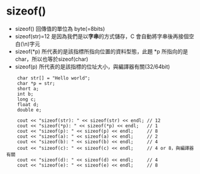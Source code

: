 # sizeof()

- sizeof() 回傳值的單位為 byte(=8bits)
- sizeof(str)=12 是因為我們是以**字串**的方式儲存，C 會自動將字串後再接個空白(\n)字元
- sizeof(*p) 所代表的是該指標所指向位置的資料型態，此題 *p 所指向的是char，所以也等於sizeof(char)
- sizeof(p) 所代表的是該指標的位址大小，與編譯器有關(32/64bit)

```
    char str[] = "Hello world";
    char *p = str;
    short a;
    int b;
    long c;
    float d;
    double e;
    
    cout << "sizeof(str): " << sizeof(str) << endl; // 12
    cout << "sizeof(*p): " << sizeof(*p) << endl;   // 1
    cout << "sizeof(p): " << sizeof(p) << endl;     // 8
    cout << "sizeof(a): " << sizeof(a) << endl;     // 2
    cout << "sizeof(b): " << sizeof(b) << endl;     // 4 
    cout << "sizeof(c): " << sizeof(c) << endl;     // 4 or 8，與編譯器有關
    cout << "sizeof(d): " << sizeof(d) << endl;     // 4
    cout << "sizeof(e): " << sizeof(e) << endl;     // 8
```